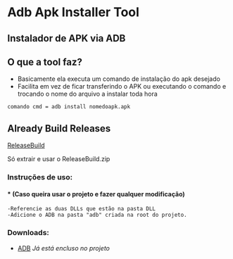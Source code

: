# Adb Apk Installer Tool

## Instalador de APK via ADB


## O que a tool faz?
* Basicamente ela executa um comando de instalação do apk desejado
* Facilita em vez de ficar transferindo o APK ou executando o comando e trocando o nome do arquivo a instalar toda hora

```
comando cmd = adb install nomedoapk.apk
```

## Already Build Releases
[ReleaseBuild](https://raw.githubusercontent.com/igordias2/AdbApkInstallerTool/master/ReleaseBuild.zip)

Só extrair e usar o ReleaseBuild.zip



### Instruções de uso: 
#### * (Caso queira usar o projeto e fazer qualquer modificação)
```
-Referencie as duas DLLs que estão na pasta DLL
-Adicione o ADB na pasta "adb" criada na root do projeto.
```

### Downloads: 
* [ADB](https://dl.google.com/android/repository/platform-tools_r28.0.0-windows.zip) *Já está encluso no projeto*
